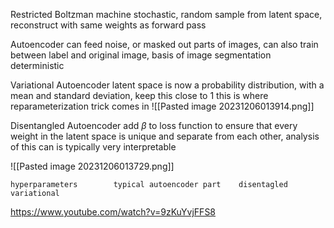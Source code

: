 Restricted Boltzman machine
stochastic, random sample from latent space, reconstruct with same weights as forward pass

Autoencoder
can feed noise, or masked out parts of images, can also train between label and original image, basis of image segmentation
deterministic

Variational Autoencoder
latent space is now a probability distribution, with a mean and standard deviation, keep this close to 1
this is where reparameterization trick comes in 
![[Pasted image 20231206013914.png]]

Disentangled Autoencoder
add $\beta$ to loss function to ensure that every weight in the latent space is unique and separate from each other, analysis of this can is typically very interpretable

![[Pasted image 20231206013729.png]]

	hyperparameters        typical autoencoder part    disentagled     variational

https://www.youtube.com/watch?v=9zKuYvjFFS8
